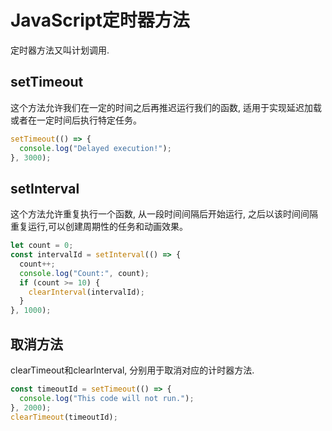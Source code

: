 # **JavaScript定时器方法**

定时器方法又叫计划调用.

## setTimeout

这个方法允许我们在一定的时间之后再推迟运行我们的函数, 适用于实现延迟加载或者在一定时间后执行特定任务。

```JavaScript
setTimeout(() => {
  console.log("Delayed execution!");
}, 3000);
```



## setInterval

这个方法允许重复执行一个函数, 从一段时间间隔后开始运行, 之后以该时间间隔重复运行,可以创建周期性的任务和动画效果。

```JavaScript
let count = 0;
const intervalId = setInterval(() => {
  count++;
  console.log("Count:", count);
  if (count >= 10) {
    clearInterval(intervalId);
  }
}, 1000);
```



## 取消方法

clearTimeout和clearInterval, 分别用于取消对应的计时器方法.

```JavaScript
const timeoutId = setTimeout(() => {
  console.log("This code will not run.");
}, 2000);
clearTimeout(timeoutId);
```



